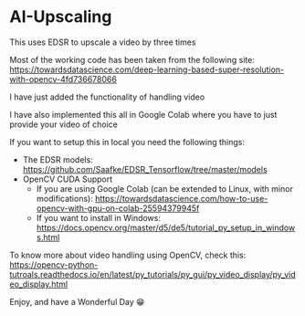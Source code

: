 # AI-Upscaling
This uses EDSR to upscale a video by three times

Most of the working code has been taken from the following site: https://towardsdatascience.com/deep-learning-based-super-resolution-with-opencv-4fd736678066

I have just added the functionality of handling video

I have also implemented this all in Google Colab where you have to just provide your video of choice

If you want to setup this in local you need the following things:
-   The EDSR models: https://github.com/Saafke/EDSR_Tensorflow/tree/master/models
-   OpenCV CUDA Support
    -   If you are using Google Colab (can be extended to Linux, with minor modifications): https://towardsdatascience.com/how-to-use-opencv-with-gpu-on-colab-25594379945f
    - If you want to install in Windows: https://docs.opencv.org/master/d5/de5/tutorial_py_setup_in_windows.html

To know more about video handling using OpenCV, check this: https://opencv-python-tutroals.readthedocs.io/en/latest/py_tutorials/py_gui/py_video_display/py_video_display.html
    
Enjoy, and have a Wonderful Day 😁
